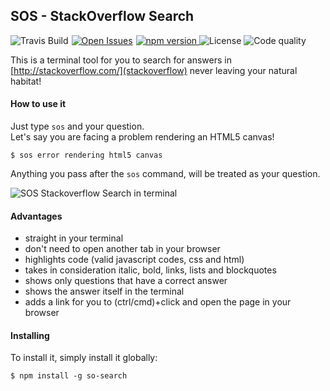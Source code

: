 ## SOS - StackOverflow Search



<a href="https://www.npmjs.com/package/so-search">
    <img src="https://img.shields.io/npm/v/so-search.svg"
         alt="npm version">
</a>
<img src="https://img.shields.io/github/license/felipenmoura/sos-stackoverflow-search.svg"
         alt="License">
<img src="https://img.shields.io/travis/felipenmoura/sos-stackoverflow-search.svg"
         alt="Travis Build" style="float: left; margin-right: 5px;">
<a href="https://github.com/issues/felipenmoura/sos-stackoverflow-search/issues" style="float: left; margin-right: 5px;">
    <img src="https://img.shields.io/github/issues/felipenmoura/sos-stackoverflow-search.svg"
             alt="Open Issues">
</a>
<img src="https://api.codacy.com/project/badge/grade/96b7db1e3c5d49d98295b6f450050602"
             alt="Code quality">


This is a terminal tool for you to search for answers in [http://stackoverflow.com/](stackoverflow) never leaving your natural habitat!

#### How to use it

Just type `sos` and your question.<br/>
Let's say you are facing a problem rendering an HTML5 canvas!

`$ sos error rendering html5 canvas`

Anything you pass after the `sos` command, will be treated as your question.

![SOS Stackoverflow Search in terminal](https://raw.githubusercontent.com/felipenmoura/sos-stackoverflow-search/master/sos-screen-recording.gif)

#### Advantages

- straight in your terminal
- don't need to open another tab in your browser
- highlights code (valid javascript codes, css and html)
- takes in consideration italic, bold, links, lists and blockquotes
- shows only questions that have a correct answer
- shows the answer itself in the terminal
- adds a link for you to (ctrl/cmd)+click and open the page in your browser

#### Installing

To install it, simply install it globally:

`$ npm install -g so-search`

